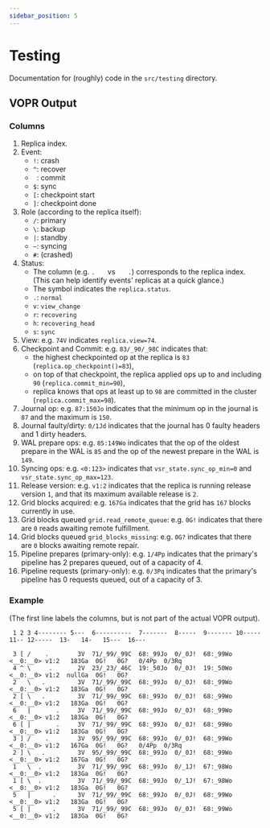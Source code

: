 ```yaml
---
sidebar_position: 5
---
```


# Testing

Documentation for (roughly) code in the `src/testing` directory.

## VOPR Output

### Columns

1. Replica index.
2. Event:
    - `!`: crash
    - `^`: recover
    - ` `: commit
    - `$`: sync
    - `[`: checkpoint start
    - `]`: checkpoint done
3. Role (according to the replica itself):
    - `/`: primary
    - `\`: backup
    - `|`: standby
    - `~`: syncing
    - `#`: (crashed)
4. Status:
    - The column (e.g. `.   ` vs `   .`) corresponds to the replica index. (This can help identify events' replicas at a quick glance.)
    - The symbol indicates the `replica.status`.
    - `.`: `normal`
    - `v`: `view_change`
    - `r`: `recovering`
    - `h`: `recovering_head`
    - `s`: `sync`
5. View: e.g. `74V` indicates `replica.view=74`.
6. Checkpoint and Commit: e.g. `83/_90/_98C` indicates that:
   - the highest checkpointed op at the replica is `83` (`replica.op_checkpoint()=83`),
   - on top of that checkpoint, the replica applied ops up to and including `90` (`replica.commit_min=90`),
   - replica knows that ops at least up to `98` are committed in the cluster (`replica.commit_max=98`).
7. Journal op: e.g. `87:150Jo` indicates that the minimum op in the journal is `87` and the maximum is `150`.
8. Journal faulty/dirty: `0/1Jd` indicates that the journal has 0 faulty headers and 1 dirty headers.
9. WAL prepare ops: e.g. `85:149Wo` indicates that the op of the oldest prepare in the WAL is `85` and the op of the newest prepare in the WAL is `149`.
10. Syncing ops: e.g. `<0:123>` indicates that `vsr_state.sync_op_min=0` and `vsr_state.sync_op_max=123`.
11. Release version: e.g. `v1:2` indicates that the replica is running release version `1`, and that its maximum available release is `2`.
12. Grid blocks acquired: e.g. `167Ga` indicates that the grid has `167` blocks currently in use.
13. Grid blocks queued `grid.read_remote_queue`: e.g. `0G!` indicates that there are `0` reads awaiting remote fulfillment.
14. Grid blocks queued `grid_blocks_missing`: e.g. `0G?` indicates that there are `0` blocks awaiting remote repair.
15. Pipeline prepares (primary-only): e.g. `1/4Pp` indicates that the primary's pipeline has 2 prepares queued, out of a capacity of 4.
16. Pipeline requests (primary-only): e.g. `0/3Pq` indicates that the primary's pipeline has 0 requests queued, out of a capacity of 3.

### Example

(The first line labels the columns, but is not part of the actual VOPR output).

```
 1 2 3 4-------- 5---  6----------  7-------  8-----  9------- 10-----   11-- 12-----  13-   14-   15---  16---

 3 [ /    .        3V  71/_99/_99C  68:_99Jo  0/_0J!  68:_99Wo <__0:__0> v1:2   183Ga  0G!   0G?   0/4Pp  0/3Rq
 4 ^ \     .       2V  23/_23/_46C  19:_50Jo  0/_0J!  19:_50Wo <__0:__0> v1:2  nullGa  0G!   0G?
 2   \   .         3V  71/_99/_99C  68:_99Jo  0/_0J!  68:_99Wo <__0:__0> v1:2   183Ga  0G!   0G?
 2 [ \   .         3V  71/_99/_99C  68:_99Jo  0/_0J!  68:_99Wo <__0:__0> v1:2   183Ga  0G!   0G?
 6   |       .     3V  71/_99/_99C  68:_99Jo  0/_0J!  68:_99Wo <__0:__0> v1:2   183Ga  0G!   0G?
 6 [ |       .     3V  71/_99/_99C  68:_99Jo  0/_0J!  68:_99Wo <__0:__0> v1:2   183Ga  0G!   0G?
 3 ] /    .        3V  95/_99/_99C  68:_99Jo  0/_0J!  68:_99Wo <__0:__0> v1:2   167Ga  0G!   0G?   0/4Pp  0/3Rq
 2 ] \   .         3V  95/_99/_99C  68:_99Jo  0/_0J!  68:_99Wo <__0:__0> v1:2   167Ga  0G!   0G?
 1   \  .          3V  71/_99/_99C  68:_99Jo  0/_1J!  67:_98Wo <__0:__0> v1:2   183Ga  0G!   0G?
 1 [ \  .          3V  71/_99/_99C  68:_99Jo  0/_1J!  67:_98Wo <__0:__0> v1:2   183Ga  0G!   0G?
 5   |      .      3V  71/_99/_99C  68:_99Jo  0/_0J!  68:_99Wo <__0:__0> v1:2   183Ga  0G!   0G?
 5 [ |      .      3V  71/_99/_99C  68:_99Jo  0/_0J!  68:_99Wo <__0:__0> v1:2   183Ga  0G!   0G?
```
